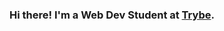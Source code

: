 <style>
	.markdown-body {
    background: rgb(0,0,0,25);
		box-sizing: border-box;
		min-width: 200px;
		max-width: 980px;
		margin: 0 auto;
		padding: 45px;
	}
</style>

<main>
    <div class="apresentation">
        <h3 aling=center>Hi there! I'm a Web Dev Student at <a href="https://betrybe.com">Trybe</a>.</h3>
    </div>

</main>
